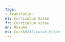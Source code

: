 ```yaml
---
Tags:
- Translation
nl: Curriculum Vitae
fr: Curriculum Vitae
en: Resume
es: Curr&#237;culum Vitae
---
```

